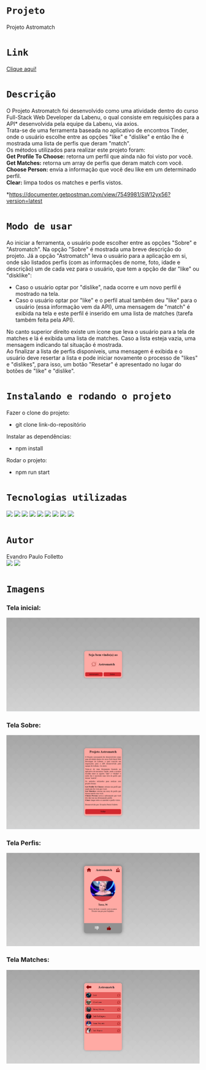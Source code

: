 # `Projeto`
Projeto Astromatch

# `Link`
[Clique aqui!](https://folletto-astromatch.surge.sh)

# `Descrição`
O Projeto Astromatch foi desenvolvido como uma atividade dentro do curso Full-Stack Web Developer da Labenu, o qual consiste em requisições para a API* desenvolvida pela equipe da Labenu, via axios. </br>
Trata-se de uma ferramenta baseada no aplicativo de encontros Tinder, onde o usuário escolhe entre as opções "like" e "dislike" e então lhe é mostrada uma lista de perfis que deram "match". </br>
Os métodos utilizados para realizar este projeto foram: </br>
**Get Profile To Choose:** retorna um perfil que ainda não foi visto por você. </br>
**Get Matches:** retorna um array de perfis que deram match com você. </br>
**Choose Person:** envia a informação que você deu like em um determinado perfil. </br>
**Clear:** limpa todos os matches e perfis vistos. </br>

*https://documenter.getpostman.com/view/7549981/SW12yx56?version=latest </br>

# `Modo de usar`
Ao iniciar a ferramenta, o usuário pode escolher entre as opções "Sobre" e "Astromatch". Na opção "Sobre" é mostrada uma breve descrição do projeto. Já a opção "Astromatch" leva o usuário para a aplicação em si, onde são listados perfis (com as informações de nome, foto, idade e descrição) um de cada vez para o usuário, que tem a opção de dar "like" ou "disklike":
- Caso o usuário optar por "dislike", nada ocorre e um novo perfil é mostrado na tela.
- Caso o usuário optar por "like" e o perfil atual também deu "like" para o usuário (essa informação vem da API), uma mensagem de "match" é exibida na tela e este perfil é inserido em uma lista de matches (tarefa também feita pela API). </br>

No canto superior direito existe um ícone que leva o usuário para a tela de matches e lá é exibida uma lista de matches. Caso a lista esteja vazia, uma mensagem indicando tal situação é mostrada. </br>
Ao finalizar a lista de perfis disponíveis, uma mensagem é exibida e o usuário deve resertar a lista e pode iniciar novamente o processo de "likes" e "dislikes", para isso, um botão "Resetar" é apresentado no lugar do botões de "like" e "dislike".

# `Instalando e rodando o projeto`
Fazer o clone do projeto:
- git clone link-do-repositório

Instalar as dependências:
- npm install

Rodar o projeto:
- npm run start

# `Tecnologias utilizadas`
<div>
<img src="https://img.shields.io/badge/Visual_Studio_Code-0078D4?style=for-the-badge&logo=visual%20studio%20code&logoColor=white">
<img src="https://img.shields.io/badge/JavaScript-F7DF1E?style=for-the-badge&logo=javascript&logoColor=black">
  <img src="https://img.shields.io/badge/React-20232A?style=for-the-badge&logo=react&logoColor=61DAFB">
<img src="https://img.shields.io/badge/HTML5-E34F26?style=for-the-badge&logo=html5&logoColor=white">
<img src="https://img.shields.io/badge/CSS-239120?&style=for-the-badge&logo=css3&logoColor=white">
<img src="https://img.shields.io/badge/styled--components-DB7093?style=for-the-badge&logo=styled-components&logoColor=white">
  <img src="https://img.shields.io/badge/GIT-E44C30?style=for-the-badge&logo=git&logoColor=white">
<img src="https://img.shields.io/badge/GitHub-100000?style=for-the-badge&logo=github&logoColor=white">
<img src="https://img.shields.io/badge/Markdown-000000?style=for-the-badge&logo=markdown&logoColor=white">
</div>

# `Autor`
Evandro Paulo Folletto
</br>
<a href="https://www.linkedin.com/in/evandrofolletto/"><img src="https://img.shields.io/badge/LinkedIn-0077B5?style=for-the-badge&logo=linkedin&logoColor=white"></a> <a href="https://github.com/epfolletto"><img src="https://img.shields.io/badge/GitHub-100000?style=for-the-badge&logo=github&logoColor=white"></a> 
</br>

# `Imagens`
### Tela inicial:
<img src="./src/assets/img/readme/site1.png"/>

### Tela Sobre:
<img src="./src/assets/img/readme/site2.png"/>

### Tela Perfis:
<img src="./src/assets/img/readme/site3.png"/>

### Tela Matches:
<img src="./src/assets/img/readme/site4.png"/>
